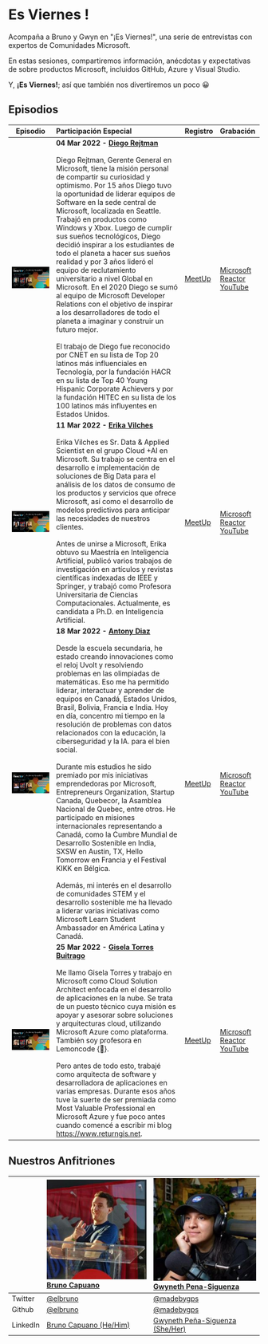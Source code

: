 # Es Viernes !

Acompaña a Bruno y Gwyn en "¡Es Viernes!", una serie de entrevistas con expertos de Comunidades Microsoft. 

En estas sesiones, compartiremos información, anécdotas y expectativas de sobre productos Microsoft, incluidos GitHub, Azure y Visual Studio. 

Y, **¡Es Viernes!**; así que también nos divertiremos un poco 😀   

## Episodios


Episodio | Participación Especial |  Registro  | Grabación
---       | :---   | :--- | :---
![Diego Rejtman](img/20220204Diego.JPG) | **04 Mar 2022 - [Diego Rejtman](https://twitter.com/DiegoRejtman)**<br><br>Diego Rejtman, Gerente General en Microsoft, tiene la misión personal de compartir su curiosidad y optimismo. Por 15 años Diego tuvo la oportunidad de liderar equipos de Software en la sede central de Microsoft, localizada en Seattle. Trabajó en productos como Windows y Xbox. Luego de cumplir sus sueños tecnológicos, Diego decidió inspirar a los estudiantes de todo el planeta a hacer sus sueños realidad y por 3 años lideró el equipo de reclutamiento universitario a nivel Global en Microsoft. En el 2020 Diego se sumó al equipo de Microsoft Developer Relations con el objetivo de inspirar a los desarrolladores de todo el planeta a imaginar y construir un futuro mejor.<br><br>El trabajo de Diego fue reconocido por CNET en su lista de Top 20 latinos más influenciales en Tecnología, por la fundación HACR en su lista de Top 40 Young Hispanic Corporate Achievers y por la fundación HITEC en su lista de los 100 latinos más influyentes en Estados Unidos.|  [MeetUp](https://www.meetup.com/Microsoft-Reactor-Toronto/events/283993688/)      | [Microsoft Reactor YouTube](https://aka.ms/Mar4EsViernes)
![Erika Vilches](img/20220211Erika.JPG) | **11 Mar 2022 - [Erika Vilches](https://twitter.com/evilches)**<br><br>Erika Vilches es Sr. Data & Applied Scientist en el grupo Cloud +AI en Microsoft. Su trabajo se centra en el desarrollo e implementación de soluciones de Big Data para el análisis de los datos de consumo de los productos y servicios que ofrece Microsoft, así como el desarrollo de modelos predictivos para anticipar las necesidades de nuestros clientes.<br><br>Antes de unirse a Microsoft, Erika obtuvo su Maestría en Inteligencia Artificial, publicó varios trabajos de investigación en artículos y revistas científicas indexadas de IEEE y Springer, y trabajó como Profesora Universitaria de Ciencias Computacionales. Actualmente, es candidata a Ph.D. en Inteligencia Artificial.|  [MeetUp](https://www.meetup.com/Microsoft-Reactor-Toronto/events/283993698/)      | [Microsoft Reactor YouTube](https://aka.ms/Mar11EsViernes)
![Antony Diaz](img/20220218Antony.JPG) | **18 Mar 2022 - [Antony Diaz](https://twitter.com/antonydis)**<br><br>Desde la escuela secundaria, he estado creando innovaciones como el reloj Uvolt y resolviendo problemas en las olimpiadas de matemáticas. Eso me ha permitido liderar, interactuar y aprender de equipos en Canadá, Estados Unidos, Brasil, Bolivia, Francia e India. Hoy en día, concentro mi tiempo en la resolución de problemas con datos relacionados con la educación, la ciberseguridad y la IA. para el bien social.<br><br>Durante mis estudios he sido premiado por mis iniciativas emprendedoras por Microsoft, Entrepreneurs Organization, Startup Canada, Quebecor, la Asamblea Nacional de Quebec, entre otros. He participado en misiones internacionales representando a Canadá, como la Cumbre Mundial de Desarrollo Sostenible en India, SXSW en Austin, TX, Hello Tomorrow en Francia y el Festival KIKK en Bélgica.<br><br>Además, mi interés en el desarrollo de comunidades STEM y el desarrollo sostenible me ha llevado a liderar varias iniciativas como Microsoft Learn Student Ambassador en América Latina y Canadá.|  [MeetUp](https://www.meetup.com/Microsoft-Reactor-Toronto/events/283993710/)      | [Microsoft Reactor YouTube](https://aka.ms/Mar18EsViernes)
![Gisela Torres](img/20220225Gisela.JPG) | **25 Mar 2022 - [Gisela Torres Buitrago](https://twitter.com/0gis0)**<br><br>Me llamo Gisela Torres y trabajo en Microsoft como Cloud Solution Architect enfocada en el desarrollo de aplicaciones en la nube. Se trata de un puesto técnico cuya misión es apoyar y asesorar sobre soluciones y arquitecturas cloud, utilizando Microsoft Azure como plataforma. También soy profesora en Lemoncode {🍋}. <br><br>Pero antes de todo esto, trabajé como arquitecta de software y desarrolladora de aplicaciones en varias empresas. Durante esos años tuve la suerte de ser premiada como Most Valuable Professional en Microsoft Azure y fue poco antes cuando comencé a escribir mi blog https://www.returngis.net.|  [MeetUp](https://www.meetup.com/Microsoft-Reactor-Toronto/events/283993718/)      | [Microsoft Reactor YouTube](https://aka.ms/Mar25EsViernes)

## Nuestros Anfitriones

<br> | ![Bruno Capuano](img/brunocapuano.jpg)<br>**[Bruno Capuano](http://aka.ms/elbruno)** | ![Gwyneth Peña-Siguenza](img/madebygps.jpg)<br>**[Gwyneth Pena-Siguenza](https://developer.microsoft.com/en-us/advocates/gwyneth-penasiguenza)**
---       | :---   | :--- 
Twitter | [@elbruno](https://twitter.com/elbruno) | [@madebygps](https://twitter.com/madebygps)
Github | [@elbruno](https://github.com/elbruno) | [@madebygps](https://github.com/madebygps)
LinkedIn | [ Bruno Capuano (He/Him) ](https://linkedin.com/in/elbruno) | [ Gwyneth Peña-Siguenza (She/Her)](https://www.linkedin.com/in/gwyneth-pena/)
